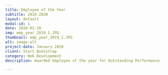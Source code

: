 ```yaml
---
title: Employee of the Year
subtitle: 2019-2020
layout: default
modal-id: 1
date: 2020-01-10
img: emp_year_2019_1.JPG
thumbnail: emp_year_2019_1.JPG
alt: image-alt
project-date: January 2020
client: Start Bootstrap
category: Web Development
description: Awarded Employee of the year for Outstanding Performance for the year 2018 - 2019.

---
```

